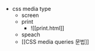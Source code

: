 
- css media type
  - screen
  - print
    - ![[print.html]]
  - speach
  - [[CSS media queries 문법]]